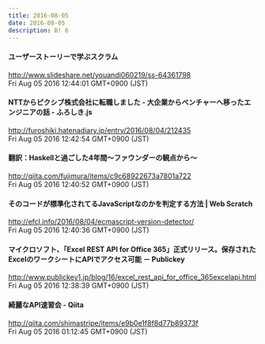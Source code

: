 ```yaml
---
title: 2016-08-05
date: 2016-08-05
description: B! 6
---
```


#### ユーザーストーリーで学ぶスクラム
http://www.slideshare.net/youandi060219/ss-64361798<br>
Fri Aug 05 2016 12:44:01 GMT+0900 (JST)<br>


#### NTTからピクシブ株式会社に転職しました - 大企業からベンチャーへ移ったエンジニアの話 - ふろしき.js
http://furoshiki.hatenadiary.jp/entry/2016/08/04/212435<br>
Fri Aug 05 2016 12:42:54 GMT+0900 (JST)<br>


#### 翻訳：Haskellと過ごした4年間〜ファウンダーの観点から〜
http://qiita.com/fujimura/items/c9c68922673a7801a722<br>
Fri Aug 05 2016 12:40:52 GMT+0900 (JST)<br>


####                 そのコードが標準化されてるJavaScriptなのかを判定する方法 | Web Scratch            
http://efcl.info/2016/08/04/ecmascript-version-detector/<br>
Fri Aug 05 2016 12:40:36 GMT+0900 (JST)<br>


#### マイクロソフト、「Excel REST API for Office 365」正式リリース。保存されたExcelのワークシートにAPIでアクセス可能 － Publickey
http://www.publickey1.jp/blog/16/excel_rest_api_for_office_365excelapi.html<br>
Fri Aug 05 2016 12:38:39 GMT+0900 (JST)<br>


#### 綺麗なAPI速習会 - Qiita
http://qiita.com/shimastripe/items/e9b0e1f8f8d77b89373f<br>
Fri Aug 05 2016 01:12:45 GMT+0900 (JST)<br>


